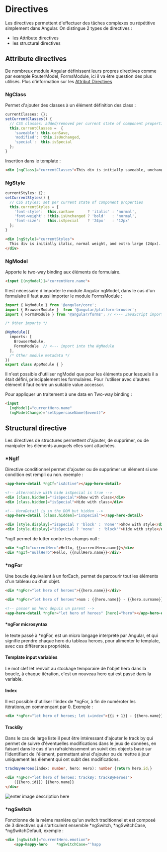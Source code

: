 # Directives
Les directives permettent d'effectuer des tâches complexes ou répétitive simplement dans Angular. On distingue 2 types de directives : 

- les Attribute directives
- les structural directives

## Attribute directives
De nombreux module Angular définissent leurs propres directives comme par exemple RouterModel, FormsModule, ici il va être question des plus utilisés.
Plus d'information sur les [Attribut Directives](https://angular.io/guide/attribute-directives)

### NgClass
Permet d'ajouter des classes à un élément définition des class :
```ts
currentClasses: {};
setCurrentClasses() {
  // CSS classes: added/removed per current state of component properties
  this.currentClasses =  {
    'saveable': this.canSave,
    'modified': !this.isUnchanged,
    'special':  this.isSpecial
  };
}
```
Insertion dans le template :
```html
<div [ngClass]="currentClasses">This div is initially saveable, unchanged, and special</div>
```
### NgStyle
```ts
currentStyles: {};
setCurrentStyles() {
  // CSS styles: set per current state of component properties
  this.currentStyles = {
    'font-style':  this.canSave      ? 'italic' : 'normal',
    'font-weight': !this.isUnchanged ? 'bold'   : 'normal',
    'font-size':   this.isSpecial    ? '24px'   : '12px'
  };
}
```

```html
<div [ngStyle]="currentStyles">
  This div is initially italic, normal weight, and extra large (24px).
</div>
```

### NgModel
Apporte le two-way binding aux éléments de formulaire.

```html
<input [(ngModel)]="currentHero.name">
```
Il est nécessaire d'importer le module Angular ngModel, dans le cas d'un formulaire il faut aussi importer le module FormsModule :

```ts
import { NgModule } from '@angular/core';
import { BrowserModule }  from '@angular/platform-browser';
import { FormsModule } from '@angular/forms'; // <--- JavaScript import from Angular

/* Other imports */

@NgModule({
  imports: [
    BrowserModule,
    FormsModule  // <--- import into the NgModule
  ],
  /* Other module metadata */
})
export class AppModule { }
```
Il n'est possible d'utiliser ngModel que pour les éléments pour lesquels il a était défini, principalement les formulaires. Pour l'utiliser avec d'autres élément il faut écrire un  suitable value accessor.

Pour appliquer un traitement à une data en Two-way binding :
```html
<input
  [ngModel]="currentHero.name"
  (ngModelChange)="setUppercaseName($event)">
```

## Structural directive
Les directives de structures permettent d'ajouter, de supprimer, ou de manipuler les éléments auxquels elles sont attachées.

### *NgIf
Directive conditionnel permet d'ajouter ou de supprimer un élément si une condition est rempli ou non.
exemple :
```html
<app-hero-detail *ngIf="isActive"></app-hero-detail>

<!-- alternative with hide isSpecial is true -->
<div [class.hidden]="!isSpecial">Show with class</div>
<div [class.hidden]="isSpecial">Hide with class</div>

<!-- HeroDetail is in the DOM but hidden -->
<app-hero-detail [class.hidden]="isSpecial"></app-hero-detail>

<div [style.display]="isSpecial ? 'block' : 'none'">Show with style</div>
<div [style.display]="isSpecial ? 'none'  : 'block'">Hide with style</div>
```
*ngIf permet de lutter contre les champs null :
```html
<div *ngIf="currentHero">Hello, {{currentHero.name}}</div>
<div *ngIf="nullHero">Hello, {{nullHero.name}}</div>
```

### *ngFor
Une boucle équivalent à un forEach, permet de parcourir tout les éléments d'un tableau ou d'un objet.
```html
<div *ngFor="let hero of heroes">{{hero.name}}</div>

<div *ngFor="let hero of heroes">nom : {{hero.name}} - {{hero.surname}}</div>

<!-- passer un hero depuis un parent -->
<app-hero-detail *ngFor="let hero of heroes" [hero]="hero"></app-hero-detail>
```
#### *ngFor microsyntax
le texte passé à *ngFor, est un micro langage interprété par Angular, et qui signifie prendre chaque hero du tableau heroes, pour alimenter le template, avec ces différentes propriétés.

#### Template input variables

Le mot clef let renvoit au stockage temporaire de l'objet hero dans la boucle, à chaque itération, c'est un nouveau hero qui est passé dans la variable.

#### Index
Il est possible d'utiliser l'index de *ngFor, à fin de numéroter les itérations,en commençant par 0. Exemple :
```html
<div *ngFor="let hero of heroes; let i=index">{{i + 1}} - {{hero.name}}</div>
```
#### TrackBy
Dans le cas de large liste il peut être intéressant d'ajouter le track by qui permet de suivre d'éventuelles modifications dans le jeux de données, en faisant dans le cas d'un rafraîchissement un suivit des objects basé sur l'identifiant de l'élément, permettant ainsi d'ajouter ou de mettre à jour uniquement les élément qui ont subit des modifications.

```ts
trackByHeroes(index: number, hero: Hero): number {return hero.id;}
```

```html
<div *ngFor="let hero of heroes: trackBy: trackByHeroes">
    ({{hero.id}}) {{hero.name}}
</div>
```

![enter image description here](https://angular.io/generated/images/guide/template-syntax/ng-for-track-by-anim.gif)

### *ngSwitch
Fonctionne de la même manière qu'un switch traditionnel et est composé de 3 directives qui s'articulent ensemble *ngSwitch, *ngSwitchCase, *ngSwitchDefault, exemple :
```html
<div [ngSwitch]="currentHero.emotion">
    <app-happy-hero    *ngSwitchCase="'happ
```
<!--stackedit_data:
eyJoaXN0b3J5IjpbLTE0MjA1NjI3NTMsMTE2OTM1NDUwNiwyMT
M2NjE0OTY5LDM0NDM3ODA2NSwtNDE4MDY2Nzg1LC02MzYzODY2
NjVdfQ==
-->